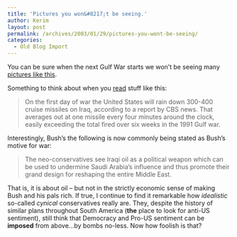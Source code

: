 ```yaml
---
title: 'Pictures you won&#8217;t be seeing.'
author: Kerim
layout: post
permalink: /archives/2003/01/29/pictures-you-wont-be-seeing/
categories:
  - Old Blog Import
---
```

You can be sure when the next Gulf War starts we won&#8217;t be seeing many <a href="http://digitaljournalist.org/issue0212/pt_index.html" onclick="_gaq.push(['_trackEvent', 'outbound-article', 'http://digitaljournalist.org/issue0212/pt_index.html', 'pictures like this']);" >pictures like this</a>.

Something to think about when you <a href="http://www.guardian.co.uk/Print/0,3858,4592284,00.html" onclick="_gaq.push(['_trackEvent', 'outbound-article', 'http://www.guardian.co.uk/Print/0,3858,4592284,00.html', 'read']);" >read</a> stuff like this:


>   On the first day of war the United States will rain down 300-400 cruise missiles on Iraq, according to a report by CBS news. That averages out at one missile every four minutes around the clock, easily exceeding the total fired over six weeks in the 1991 Gulf war.


Interestingly, Bush&#8217;s the following is now commonly being stated as Bush&#8217;s motive for war:


>   The neo-conservatives see Iraqi oil as a political weapon which can be used to undermine Saudi Arabia&#8217;s influence and thus promote their grand design for reshaping the entire Middle East.


That is, it is about oil &#8211; but not in the strictly economic sense of making Bush and his pals rich. If true, I continue to find it remarkable how *idealistic* so-called *cynical* conservatives really are. They, despite the history of similar plans throughout South America (**the** place to look for anti-US sentiment), still think that Democracy and Pro-US sentiment can be **imposed** from above&#8230;by bombs no-less. Now how foolish is that?

